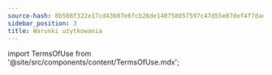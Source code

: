 ```yaml
---
source-hash: 8b588f322e17cd43607e6fcb26de140758057597c47d55e87def4f7dad4e6667
sidebar_position: 3
title: Warunki użytkowania
---
```

import TermsOfUse from '@site/src/components/content/TermsOfUse.mdx';

<TermsOfUse/>